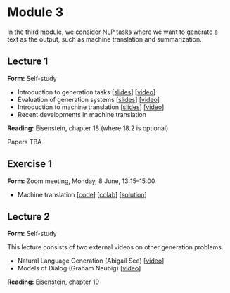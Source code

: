 # Module 3

In the third module, we consider NLP tasks where we want to generate a text as the output, such as machine translation and summarization.


## Lecture 1

**Form:** Self-study

* Introduction to generation tasks [[slides](slides/slides-311.pdf)] [[video](https://youtu.be/rQgA09R8kSM)]
* Evaluation of generation systems [[slides](slides/slides-312.pdf)] [[video](https://youtu.be/pJHmKn2FDRY)]
* Introduction to machine translation [[slides](slides/slides-313.pdf)] [[video](https://youtu.be/_4F9cXe7dWc)]
* Recent developments in machine translation

**Reading:** Eisenstein, chapter 18 (where 18.2 is optional)

Papers TBA

## Exercise 1

**Form:** Zoom meeting, Monday, 8 June, 13:15–15:00

* Machine translation [[code](https://github.com/liu-nlp/dl4nlp/tree/master/exercise3_1)] [[colab](https://drive.google.com/file/d/1sjw6F1V1ruIc02mejKMq1cdYyU56u3i4/view?usp=sharing)] [[solution](exercise3_1/Machine%20Translation%20Exercise%20(solution).ipynb)]

## Lecture 2

**Form:** Self-study

This lecture consists of two external videos on other generation problems.

* Natural Language Generation (Abigail See) [[video](https://www.youtube.com/watch?v=4uG1NMKNWCU)]
* Models of Dialog (Graham Neubig) [[video](https://www.youtube.com/watch?v=ytTwIgdSnVU)]

**Reading:** Eisenstein, chapter 19

